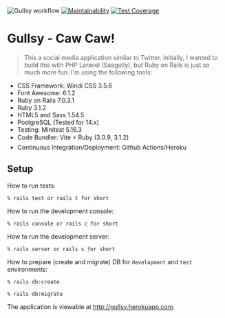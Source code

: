 ![Gullsy workflow](https://github.com/tflem/gullsy/actions/workflows/gullsy.yml/badge.svg)
[![Maintainability](https://api.codeclimate.com/v1/badges/0a97ac093d7e63961675/maintainability)](https://codeclimate.com/github/tflem/gullsy/maintainability)
[![Test Coverage](https://api.codeclimate.com/v1/badges/0a97ac093d7e63961675/test_coverage)](https://codeclimate.com/github/tflem/gullsy/test_coverage)

# Gullsy - Caw Caw!

> This a social media application similar to Twitter. Initially, I wanted to build this with PHP Laravel (Seagully), but Ruby on Rails is just so much more fun. I'm using the following tools:

- CSS Framework: Windi CSS 3.5.6
- Font Awesome: 6.1.2
- Ruby on Rails 7.0.3.1
- Ruby 3.1.2
- HTML5 and Sass 1.54.5
- PostgreSQL (Tested for 14.x)
- Testing: Minitest 5.16.3
- Code Bundler: Vite ⚡️ Ruby (3.0.9, 3.1.2)
- Continuous Integration/Deployment: Github Actions/Heroku

## Setup

How to run tests:

```
% rails test or rails t for short
```

How to run the development console:

```
% rails console or rails c for short
```

How to run the development server:

```
% rails server or rails s for short
```

How to prepare (create and migrate) DB for `development` and `test` environments:

```
% rails db:create

% rails db:migrate
```

The application is viewable at http://gullsy.herokuapp.com.
